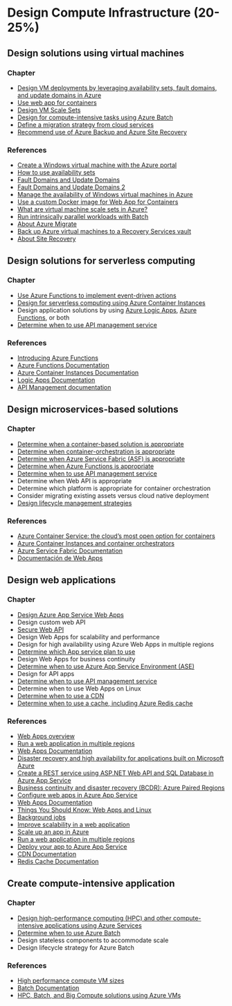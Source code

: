 # Design Compute Infrastructure (20-25%)

## Design solutions using virtual machines

### Chapter

* [Design VM deployments by leveraging availability sets, fault domains, and update domains in Azure](https://docs.microsoft.com/en-us/azure/virtual-machines/windows/regions-and-availability)
* [Use web app for containers](https://docs.microsoft.com/en-us/azure/app-service/containers/app-service-linux-intro)
* [Design VM Scale Sets](https://docs.microsoft.com/en-us/azure/virtual-machine-scale-sets/virtual-machine-scale-sets-overview?toc=%2fazure%2fvirtual-machines%2fwindows%2ftoc.json)
* [Design for compute-intensive tasks using Azure Batch](https://docs.microsoft.com/en-us/azure/batch/batch-technical-overview)
* [Define a migration strategy from cloud services](https://docs.microsoft.com/en-us/azure/virtual-machines/windows/on-prem-to-azure)
* [Recommend use of Azure Backup and Azure Site Recovery](https://docs.microsoft.com/en-us/azure/virtual-machines/windows/backup-recovery)

### References

* [Create a Windows virtual machine with the Azure portal](https://docs.microsoft.com/en-us/azure/virtual-machines/windows/quick-create-portal)
* [How to use availability sets](https://docs.microsoft.com/en-us/azure/virtual-machines/windows/tutorial-availability-sets)
* [Fault Domains and Update Domains](https://blogs.msdn.microsoft.com/plankytronixx/2015/05/01/azure-exam-prep-fault-domains-and-update-domains/)
* [Fault Domains and Update Domains 2](https://docs.microsoft.com/en-us/azure/virtual-machines/windows/regions-and-availability)
* [Manage the availability of Windows virtual machines in Azure](https://docs.microsoft.com/en-us/azure/virtual-machines/windows/manage-availability)
* [Use a custom Docker image for Web App for Containers](https://docs.microsoft.com/en-us/azure/app-service/containers/tutorial-custom-docker-image)
* [What are virtual machine scale sets in Azure?](https://docs.microsoft.com/en-us/azure/virtual-machine-scale-sets/virtual-machine-scale-sets-overview)
* [Run intrinsically parallel workloads with Batch](https://docs.microsoft.com/en-us/azure/batch/batch-technical-overview)
* [About Azure Migrate](https://docs.microsoft.com/en-us/azure/migrate/migrate-overview)
* [Back up Azure virtual machines to a Recovery Services vault](https://docs.microsoft.com/en-us/azure/backup/backup-azure-arm-vms)
* [About Site Recovery](https://docs.microsoft.com/en-us/azure/site-recovery/site-recovery-overview)

## Design solutions for serverless computing

### Chapter

* [Use Azure Functions to implement event-driven actions](https://docs.microsoft.com/en-us/azure/azure-functions/functions-overview)
* [Design for serverless computing using Azure Container Instances](https://docs.microsoft.com/en-us/azure/container-instances/container-instances-overview)
* Design application solutions by using [Azure Logic Apps](https://docs.microsoft.com/en-us/azure/logic-apps/logic-apps-what-are-logic-apps), [Azure Functions](https://docs.microsoft.com/en-us/azure/azure-functions/functions-overview), or both
* [Determine when to use API management service](https://docs.microsoft.com/en-us/azure/api-management/api-management-key-concepts)

### References

* [Introducing Azure Functions](https://azure.microsoft.com/en-us/blog/introducing-azure-functions/)
* [Azure Functions Documentation](https://docs.microsoft.com/en-us/azure/azure-functions/)
* [Azure Container Instances Documentation](https://docs.microsoft.com/en-us/azure/container-instances/)
* [Logic Apps Documentation](https://docs.microsoft.com/en-us/azure/logic-apps/)
* [API Management documentation](https://docs.microsoft.com/en-us/azure/api-management/)

## Design microservices-based solutions

### Chapter

* [Determine when a container-based solution is appropriate](https://docs.microsoft.com/en-us/azure/container-instances/container-instances-overview)
* [Determine when container-orchestration is appropriate](https://docs.microsoft.com/en-us/azure/container-instances/container-instances-orchestrator-relationship)
* [Determine when Azure Service Fabric (ASF) is appropriate](https://docs.microsoft.com/en-us/azure/service-fabric/service-fabric-overview)
* [Determine when Azure Functions is appropriate](https://docs.microsoft.com/en-us/azure/azure-functions/functions-overview)
* [Determine when to use API management service](https://docs.microsoft.com/en-us/azure/api-management/api-management-key-concepts)
* Determine when Web API is appropriate
* Determine which platform is appropriate for container orchestration
* Consider migrating existing assets versus cloud native deployment
* [Design lifecycle management strategies](https://docs.microsoft.com/en-us/azure/service-fabric/service-fabric-reliable-services-lifecycle)

### References

* [Azure Container Service: the cloud’s most open option for containers](https://azure.microsoft.com/en-us/blog/azure-container-service-the-cloud-s-most-open-option-for-containers/)
* [Azure Container Instances and container orchestrators](https://docs.microsoft.com/en-us/azure/container-instances/container-instances-orchestrator-relationship)
* [Azure Service Fabric Documentation](https://docs.microsoft.com/en-us/azure/service-fabric/)
* [Documentación de Web Apps](https://docs.microsoft.com/es-es/azure/app-service/)

## Design web applications

### Chapter

* [Design Azure App Service Web Apps](https://docs.microsoft.com/en-us/azure/app-service/app-service-web-overview)
* Design custom web API
* [Secure Web API](https://docs.microsoft.com/en-us/azure/architecture/multitenant-identity/web-api)
* Design Web Apps for scalability and performance
* Design for high availability using Azure Web Apps in multiple regions
* [Determine which App service plan to use](https://docs.microsoft.com/en-us/azure/app-service/azure-web-sites-web-hosting-plans-in-depth-overview)
* Design Web Apps for business continuity
* [Determine when to use Azure App Service Environment (ASE)](https://docs.microsoft.com/en-us/azure/app-service/environment/intro)
* Design for API apps
* [Determine when to use API management service](https://docs.microsoft.com/en-us/azure/api-management/api-management-key-concepts)
* Determine when to use Web Apps on Linux
* [Determine when to use a CDN](https://docs.microsoft.com/en-us/azure/cdn/cdn-overview)
* [Determine when to use a cache, including Azure Redis cache](https://docs.microsoft.com/en-us/azure/redis-cache/cache-premium-tier-intro)

### References

* [Web Apps overview](https://docs.microsoft.com/en-us/azure/app-service-web/app-service-web-overview)
* [Run a web application in multiple regions](https://docs.microsoft.com/en-us/azure/architecture/reference-architectures/managed-web-app/multi-region-web-app)
* [Web Apps Documentation](https://docs.microsoft.com/en-us/azure/app-service/)
* [Disaster recovery and high availability for applications built on Microsoft Azure](https://docs.microsoft.com/en-us/azure/architecture/resiliency/disaster-recovery-azure-applications)
* [Create a REST service using ASP.NET Web API and SQL Database in Azure App Service](https://docs.microsoft.com/en-us/azure/app-service/app-service-web-tutorial-dotnet-sqldatabase)
* [Business continuity and disaster recovery (BCDR): Azure Paired Regions](https://docs.microsoft.com/en-us/azure/best-practices-availability-paired-regions)
* [Configure web apps in Azure App Service](https://docs.microsoft.com/en-us/azure/app-service-web/web-sites-configure)
* [Web Apps Documentation](https://docs.microsoft.com/en-us/azure/app-service-web/websites-webjobs-resources)
* [Things You Should Know: Web Apps and Linux](https://blogs.msdn.microsoft.com/waws/2017/09/08/things-you-should-know-web-apps-and-linux/)
* [Background jobs](https://docs.microsoft.com/en-us/azure/architecture/best-practices/background-jobs)
* [Improve scalability in a web application](https://docs.microsoft.com/en-us/azure/architecture/reference-architectures/managed-web-app/scalable-web-app)
* [Scale up an app in Azure](https://docs.microsoft.com/en-us/azure/app-service-web/web-sites-scale)
* [Run a web application in multiple regions](https://docs.microsoft.com/en-us/azure/architecture/reference-architectures/managed-web-app/multi-region-web-app)
* [Deploy your app to Azure App Service](https://docs.microsoft.com/en-us/azure/app-service-web/web-sites-deploy)
* [CDN Documentation](https://docs.microsoft.com/en-us/azure/cdn/)
* [Redis Cache Documentation](https://docs.microsoft.com/en-us/azure/redis-cache/)

## Create compute-intensive application

### Chapter

* [Design high-performance computing (HPC) and other compute-intensive applications using Azure Services](https://docs.microsoft.com/en-us/azure/virtual-machines/windows/high-performance-computing)
* [Determine when to use Azure Batch](https://docs.microsoft.com/en-us/azure/batch/batch-technical-overview)
* Design stateless components to accommodate scale
* Design lifecycle strategy for Azure Batch

### References

* [High performance compute VM sizes](https://docs.microsoft.com/en-us/azure/virtual-machines/windows/sizes-hpc?toc=%2Fazure%2Fvirtual-machines%2Fwindows%2Ftoc.json)
* [Batch Documentation](https://docs.microsoft.com/en-us/azure/batch/)
* [HPC, Batch, and Big Compute solutions using Azure VMs](https://docs.microsoft.com/en-us/azure/virtual-machines/linux/high-performance-computing)
